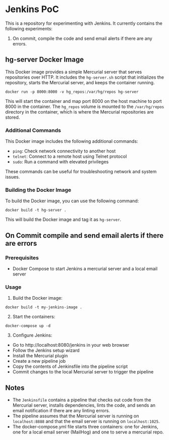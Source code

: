 # Jenkins PoC
This is a repository for experimenting with Jenkins. It currently contains the following experiments:

1. On commit, compile the code and send email alerts if there are any errors.

## hg-server Docker Image

This Docker image provides a simple Mercurial server that serves repositories over HTTP. It includes the `hg-server.sh` script that initializes the repository, starts the Mercurial server, and keeps the container running.

```
docker run -p 8000:8000 -v hg_repos:/var/hg/repos hg-server
```

This will start the container and map port 8000 on the host machine to port 8000 in the container. The `hg_repos` volume is mounted to the `/var/hg/repos` directory in the container, which is where the Mercurial repositories are stored.

### Additional Commands
This Docker image includes the following additional commands:

* `ping`: Check network connectivity to another host
* `telnet`: Connect to a remote host using Telnet protocol
* `sudo`: Run a command with elevated privileges
  
These commands can be useful for troubleshooting network and system issues.

### Building the Docker Image
To build the Docker image, you can use the following command:

```
docker build -t hg-server .
```

This will build the Docker image and tag it as `hg-server`.

## On Commit compile and send email alerts if there are errors
### Prerequisites
* Docker Compose to start Jenkins a mercurial server and a local email server
### Usage
1. Build the Docker image:
```
docker build -t my-jenkins-image .
```
2. Start the containers:
```
docker-compose up -d
```
3. Configure Jenkins:

* Go to http://localhost:8080/jenkins in your web browser
* Follow the Jenkins setup wizard
* Install the Mercurial plugin
* Create a new pipeline job
* Copy the contents of Jenkinsfile into the pipeline script
* Commit changes to the local Mercurial server to trigger the pipeline

## Notes
* The `Jenkinsfile` contains a pipeline that checks out code from the Mercurial server, installs dependencies, lints the code, and sends an email notification if there are any linting errors.
* The pipeline assumes that the Mercurial server is running on `localhost:8888` and that the email server is running on `localhost:1025`.
* The docker-compose.yml file starts three containers: one for Jenkins, one for a local email server (MailHog) and one to serve a mercurial repo.